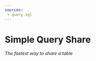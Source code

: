 ```yaml
---
sources:
 - query.sql
---
```


# Simple Query Share

_The fastest way to share a table_

<DataTable data={query} rows=1000 search/>